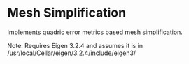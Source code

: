 # Mesh Simplification 
Implements quadric error metrics based mesh simplification.

Note: Requires Eigen 3.2.4 and assumes it is in /usr/local/Cellar/eigen/3.2.4/include/eigen3/
